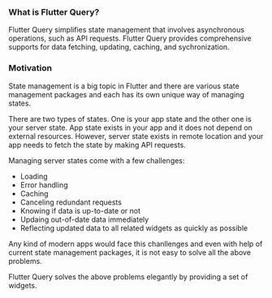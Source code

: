 ### What is Flutter Query?

Flutter Query simplifies state management that involves asynchronous operations, such as API requests. Flutter Query provides comprehensive supports for data fetching, updating, caching, and sychronization.

### Motivation

State management is a big topic in Flutter and there are various state management packages and each has its own unique way of managing states.

There are two types of states. One is your app state and the other one is your server state. App state exists in your app and it does not depend on external resources. However, server state exists in remote location and your app needs to fetch the state by making API requests.

Managing server states come with a few challenges:

- Loading
- Error handling
- Caching
- Canceling redundant requests
- Knowing if data is up-to-date or not
- Updaing out-of-date data immediately
- Reflecting updated data to all related widgets as quickly as possible

Any kind of modern apps would face this chanllenges and even with help of current state management packages, it is not easy to solve all the above problems.

Flutter Query solves the above problems elegantly by providing a set of widgets.
